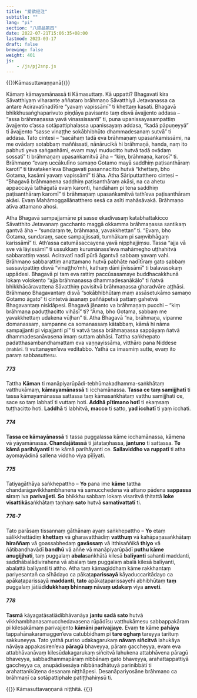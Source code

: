 ```yaml
---
title: "爱欲经注"
subtitle: ""
lang: "pi"
section: "八颂品第四"
date: 2022-07-21T15:06:35+08:00
lastmod: 2023-03-17
draft: false
brewing: false
weight: 401
js:
    - /js/pj2snp.js
---
```


{{<subtitle>}}Kāmasuttavaṇṇanā{{</subtitle>}}

Kāmaṃ kāmayamānassā ti Kāmasuttaṃ. Kā uppatti? Bhagavati kira Sāvatthiyaṃ viharante aññataro brāhmaṇo Sāvatthiyā Jetavanassa ca antare Aciravatīnadītīre “yavaṃ vapissāmī” ti khettaṃ kasati. Bhagavā bhikkhusaṅghaparivuto piṇḍāya pavisanto taṃ disvā āvajjento addasa – “assa brāhmaṇassa yavā vinassissantī” ti, puna upanissayasampattiṃ āvajjento c’assa sotāpattiphalassa upanissayaṃ addasa, “kadā pāpuṇeyyā” ti āvajjento “sasse vinaṭṭhe sokābhibhūto dhammadesanaṃ sutvā” ti addasa. Tato cintesi – “sacāhaṃ tadā eva brāhmaṇaṃ upasaṅkamissāmi, na me ovādaṃ sotabbaṃ maññissati, nānārucikā hi brāhmaṇā, handa, naṃ ito pabhuti yeva saṅgaṇhāmi, evaṃ mayi muducitto hutvā tadā ovādaṃ sossatī” ti brāhmaṇaṃ upasaṅkamitvā āha – “kiṃ, brāhmaṇa, karosī” ti. Brāhmaṇo “evaṃ uccākulīno samaṇo Gotamo mayā saddhiṃ paṭisanthāraṃ karotī” ti tāvataken’eva Bhagavati pasannacitto hutvā “khettaṃ, bho Gotama, kasāmi yavaṃ vapissāmī” ti āha. Atha Sāriputtatthero cintesi – “Bhagavā brāhmaṇena saddhiṃ paṭisanthāraṃ akāsi, na ca ahetu appaccayā tathāgatā evaṃ karonti, handāham pi tena saddhiṃ paṭisanthāraṃ karomī” ti brāhmaṇaṃ upasaṅkamitvā tath’eva paṭisanthāram akāsi. Evaṃ Mahāmoggallānatthero sesā ca asīti mahāsāvakā. Brāhmaṇo atīva attamano ahosi.

Atha Bhagavā sampajjamāne pi sasse ekadivasaṃ katabhattakicco Sāvatthito Jetavanaṃ gacchanto maggā okkamma brāhmaṇassa santikaṃ gantvā āha – “sundaraṃ te, brāhmaṇa, yavakkhettan” ti. “Evaṃ, bho Gotama, sundaraṃ, sace sampajjissati, tumhākam pi saṃvibhāgaṃ karissāmī” ti. Ath’assa catumāsaccayena yavā nipphajjiṃsu. Tassa “ajja vā sve vā lāyissāmī” ti ussukkaṃ kurumānass’eva mahāmegho uṭṭhahitvā sabbarattiṃ vassi. Aciravatī nadī pūrā āgantvā sabbaṃ yavaṃ vahi. Brāhmaṇo sabbarattiṃ anattamano hutvā pabhāte nadītīraṃ gato sabbaṃ sassavipattiṃ disvā “vinaṭṭho’mhi, kathaṃ dāni jīvissāmī” ti balavasokaṃ uppādesi. Bhagavā pi tam eva rattiṃ paccūsasamaye buddhacakkhunā lokaṃ volokento “ajja brāhmaṇassa dhammadesanākālo” ti ñatvā bhikkhācāravattena Sāvatthiṃ pavisitvā brāhmaṇassa gharadvāre aṭṭhāsi. Brāhmaṇo Bhagavantaṃ disvā “sokābhibhūtaṃ maṃ assāsetukāmo samaṇo Gotamo āgato” ti cintetvā āsanaṃ paññāpetvā pattaṃ gahetvā Bhagavantaṃ nisīdāpesi. Bhagavā jānanto va brāhmaṇaṃ pucchi – “kiṃ brāhmaṇa paduṭṭhacitto vihāsī” ti? “Āma, bho Gotama, sabbaṃ me yavakkhettaṃ udakena vūḷhan” ti. Atha Bhagavā “na, brāhmaṇa, vipanne domanassaṃ, sampanne ca somanassaṃ kātabbaṃ, kāmā hi nāma sampajjanti pi vipajjanti pī” ti vatvā tassa brāhmaṇassa sappāyaṃ ñatvā dhammadesanāvasena imaṃ suttam abhāsi. Tattha saṅkhepato padatthasambandhamattam eva vaṇṇayissāma, vitthāro pana Niddese <small>(mahāni. 1)</small> vuttanayen’eva veditabbo. Yathā ca imasmiṃ sutte, evaṃ ito paraṃ sabbasuttesu.

##### 773

Tattha **Kāman** ti manāpiyarūpādi-tebhūmakadhamma-saṅkhātaṃ vatthukāmaṃ, **kāmayamānassā** ti icchamānassa. **Tassa ce taṃ samijjhatī** ti tassa kāmayamānassa sattassa taṃ kāmasaṅkhātaṃ vatthu samijjhati ce, sace so taṃ labhatī ti vuttaṃ hoti. **Addhā pītimano hotī** ti ekaṃsaṃ tuṭṭhacitto hoti. **Laddhā** ti labhitvā, **macco** ti satto, **yad icchatī** ti yaṃ icchati.

##### 774

**Tassa ce kāmayānassā** ti tassa puggalassa kāme icchamānassa, kāmena vā yāyamānassa. **Chandajātassā** ti jātataṇhassa, **jantuno** ti sattassa. **Te kāmā parihāyantī** ti te kāmā parihāyanti ce. **Sallaviddho va ruppatī** ti atha ayomayādinā sallena viddho viya pīḷīyati.

##### 775

Tatiyagāthāya saṅkhepattho – **Yo** pana ime **kāme** tattha chandarāgavikkhambhanena vā samucchedena vā attano pādena **sappassa sir**aṃ iva **parivajjeti**. **So** bhikkhu sabbaṃ lokaṃ visaritvā ṭhitattā **loke visattikā**saṅkhātaṃ taṇhaṃ **sato** hutvā **samativattatī** ti.

##### 776-7

Tato parāsaṃ tissannaṃ gāthānaṃ ayaṃ saṅkhepattho – **Yo** etaṃ sālikkhettādiṃ **khettaṃ** vā gharavatthādiṃ **vatthuṃ** vā kahāpaṇasaṅkhātaṃ **hiraññaṃ** vā goassabhedaṃ **gavāssaṃ** vā itthisaññikā **thiyo** vā ñātibandhavādī **bandhū** vā aññe vā manāpiyarūpādī **puthu kāme anugijjhati**, taṃ puggalaṃ **abala**saṅkhātā kilesā **balīyanti** sahanti maddanti, saddhābalādivirahena vā abalaṃ taṃ puggalaṃ abalā kilesā balīyanti, abalattā balīyantī ti attho. Atha taṃ kāmagiddhaṃ kāme rakkhantaṃ pariyesantañ ca sīhādayo ca pākaṭa**parissayā** kāyaduccaritādayo ca apākaṭaparissayā **maddanti**, **tato** apākaṭaparissayehi abhibhūtaṃ **taṃ** puggalaṃ jātiādi**dukkhaṃ bhinnaṃ nāvaṃ udakaṃ** viya **anveti**.

##### 778

**Tasmā** kāyagatāsatiādibhāvanāya **jantu sadā sato** hutvā vikkhambhanasamucchedavasena rūpādīsu vatthukāmesu sabbappakāram pi kilesakāmaṃ parivajjento **kāmāni parivajjaye**. Evaṃ **te** kāme **pahāya** tappahānakaramaggen’eva catubbidham pi **tare oghaṃ** tareyya tarituṃ sakkuṇeyya. Tato yathā puriso udakagarukaṃ **nāvaṃ siñcitvā** lahukāya nāvāya appakasiren’eva **pāragū** bhaveyya, pāraṃ gaccheyya, evam eva attabhāvanāvaṃ kilesūdakagarukaṃ siñcitvā lahukena attabhāvena pāragū bhaveyya, sabbadhammapāraṃ nibbānaṃ gato bhaveyya, arahattappattiyā gaccheyya ca, anupādisesāya nibbānadhātuyā parinibbātī ti arahattanikūṭena desanaṃ niṭṭhāpesi. Desanāpariyosāne brāhmaṇo ca brāhmaṇī ca sotāpattiphale patiṭṭhahiṃsū ti.

{{<eof>}}
    Kāmasuttavaṇṇanā niṭṭhitā.
{{</eof>}}